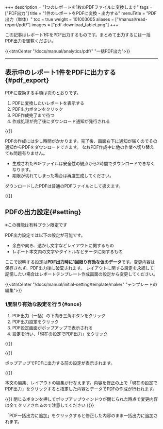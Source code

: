 +++
description = "1つのレポートを1枚のPDFファイルに変換します"
tags = ["PDF出力"]
title = "1件のレポートをPDFに変換・出力する"
menuTitle = "PDF出力（単体）"
toc = true
weight = 101003005
aliases = ["/manual/read-report/pdf/"]
images = ["pdf-download_tablet.png"]
+++

この記事はレポート1件をPDF出力するものです。まとめて出力するには一括PDF出力を御覧ください。

{{<btnCenter "/docs/manual/analytics/pdf/" "一括PDF出力">}}

---

## 表示中のレポート1件をPDFに出力する{#pdf_export}

PDFに変換する手順は次のとおりです。

1. PDFに変換したいレポートを表示する
1. PDF出力ボタンをクリック
1. PDF作成完了まで待つ
1. 作成処理が完了後にダウンロード通知が発行される

{{<appscreen filename="report-to-pdf" title="1件の日報をPDFに変換してダウンロード">}}

PDFの作成には少し時間がかかります。完了後、画面右下に通知が届くのでその通知からPDFをダウンロードできます。
なおPDF作成中に他の作業へ切り替えても問題有りません。

- 生成されたPDFファイルは安全性の観点から2時間でダウンロードできなくなります。
- 期限が切れてしまった場合は再度生成してください。

ダウンロードしたPDFは普通のPDFファイルとして扱えます。

{{<appscreen filename="pdf-download" title="PDFの日報をダウンロードしてブラウザで表示">}}


## PDFの出力設定{#setting}

※この機能は有料プラン限定です  

PDF出力設定では以下の設定が可能です。

- 余白や向き、透かし文字などレイアウトに関するもの
- レポート本文内の文字やタイトルなどデータに関するもの

ここで説明する設定は**PDF出力時に1回限り有効な仮のデータ**です。変更内容は保存されず、PDF出力後に破棄されます。
レイアウトに関する設定を永続して記憶したい場合はレポートテンプレート作成画面の設定から変更してください。

{{<btnCenter "/docs/manual/initial-setting/template/make/" "テンプレートの編集">}}

### 1度限り有効な設定を行う{#once}

1. PDF出力（一括）の下向き三角ボタンをクリック
1. PDF出力設定をクリック
1. PDF設定画面がポップアップで表示される
1. 設定を行い、「現在の設定でPDF出力」をクリック

{{<appscreen filename="pdf-option" title="PDF出力前に誤字脱字の修正やレイアウトの変更ができます。ただしこれらの設定は保存できません">}}

{{<nextArrow>}}

ポップアップでPDFに出力する前の設定が表示されます。

{{<appscreen filename="pdf-setting" title="PDF出力前の編集画面はポップアップで表示されます。修正後に「現在の設定でPDF出力」をクリックしてPDFを作成します">}}

本文の編集、レイアウトの編集が行なえます。内容を修正の上で「現在の設定でPDF出力」をクリックすると指定した内容とデータでPDFの作成が行われます。

{{<alice pos="right" icon="here">}}
閉じるボタンを押してポップアップウインドウが閉じられた時点で変更内容は全てクリアされるので注意してください
{{</alice>}}

「PDF一括出力に追加」をクリックすると修正した内容のまま一括出力に追加されます。

